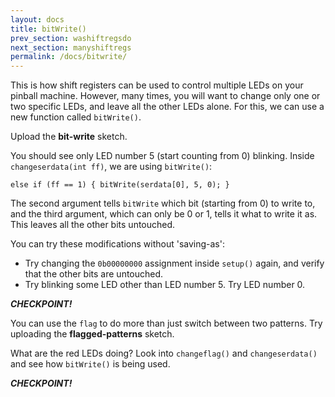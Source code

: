 ```yaml
---
layout: docs
title: bitWrite()
prev_section: washiftregsdo
next_section: manyshiftregs 
permalink: /docs/bitwrite/
---
```


This is how shift registers can be used to control multiple LEDs on
your pinball machine. However, many times, you will want to change only
one or two specific LEDs, and leave all the other LEDs alone. For
this, we can use a new function called ```bitWrite()```.

Upload the **bit-write** sketch.

You should see only LED number 5 (start counting from 0) blinking.
Inside ```changeserdata(int ff)```, we are using ```bitWrite()```:

```if (ff == 0) { bitWrite(serdata[0], 5, 1); }
else if (ff == 1) { bitWrite(serdata[0], 5, 0); }
```

The second argument tells ```bitWrite``` which bit (starting from 0)
to write to, and the third argument, which can only be 0 or 1, tells
it what to write it as. This leaves all the other bits untouched.

You can try these modifications without 'saving-as':

- Try changing the ```0b00000000``` assignment inside ```setup()```
  again, and verify that the other bits are untouched.
- Try blinking some LED other than LED number 5. Try LED number 0.

**_CHECKPOINT!_**

You can use the ```flag``` to do more than just switch between two patterns. Try uploading the **flagged-patterns** sketch.

What are the red LEDs doing? Look into ```changeflag()``` and ```changeserdata()``` and see how ```bitWrite()``` is being used.

**_CHECKPOINT!_**


